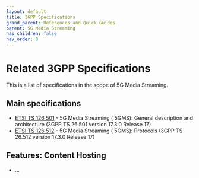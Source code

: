 ```yaml
---
layout: default
title: 3GPP Specifications
grand_parent: References and Quick Guides
parent: 5G Media Streaming
has_children: false
nav_order: 0
---
```


# Related 3GPP Specifications

This is a list of specifications in the scope of 5G Media Streaming.

## Main specifications
* [ETSI TS 126 501](https://portal.etsi.org/webapp/workprogram/Report_WorkItem.asp?WKI_ID=67203) - 5G Media Streaming (
  5GMS): General description and architecture (3GPP TS 26.501 version 17.3.0 Release 17)
* [ETSI TS 126 512](https://portal.etsi.org/webapp/workprogram/Report_WorkItem.asp?WKI_ID=67679) - 5G Media Streaming (
  5GMS): Protocols (3GPP TS 26.512 version 17.3.0 Release 17)

## Features: Content Hosting
- ...
